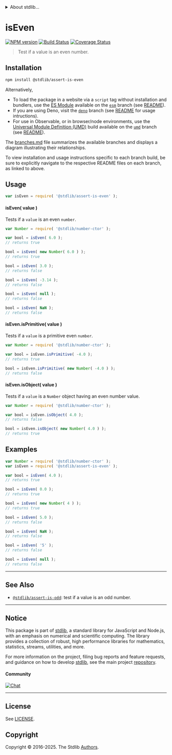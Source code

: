 <!--

@license Apache-2.0

Copyright (c) 2018 The Stdlib Authors.

Licensed under the Apache License, Version 2.0 (the "License");
you may not use this file except in compliance with the License.
You may obtain a copy of the License at

   http://www.apache.org/licenses/LICENSE-2.0

Unless required by applicable law or agreed to in writing, software
distributed under the License is distributed on an "AS IS" BASIS,
WITHOUT WARRANTIES OR CONDITIONS OF ANY KIND, either express or implied.
See the License for the specific language governing permissions and
limitations under the License.

-->


<details>
  <summary>
    About stdlib...
  </summary>
  <p>We believe in a future in which the web is a preferred environment for numerical computation. To help realize this future, we've built stdlib. stdlib is a standard library, with an emphasis on numerical and scientific computation, written in JavaScript (and C) for execution in browsers and in Node.js.</p>
  <p>The library is fully decomposable, being architected in such a way that you can swap out and mix and match APIs and functionality to cater to your exact preferences and use cases.</p>
  <p>When you use stdlib, you can be absolutely certain that you are using the most thorough, rigorous, well-written, studied, documented, tested, measured, and high-quality code out there.</p>
  <p>To join us in bringing numerical computing to the web, get started by checking us out on <a href="https://github.com/stdlib-js/stdlib">GitHub</a>, and please consider <a href="https://opencollective.com/stdlib">financially supporting stdlib</a>. We greatly appreciate your continued support!</p>
</details>

# isEven

[![NPM version][npm-image]][npm-url] [![Build Status][test-image]][test-url] [![Coverage Status][coverage-image]][coverage-url] <!-- [![dependencies][dependencies-image]][dependencies-url] -->

> Test if a value is an even number.

<section class="installation">

## Installation

```bash
npm install @stdlib/assert-is-even
```

Alternatively,

-   To load the package in a website via a `script` tag without installation and bundlers, use the [ES Module][es-module] available on the [`esm`][esm-url] branch (see [README][esm-readme]).
-   If you are using Deno, visit the [`deno`][deno-url] branch (see [README][deno-readme] for usage intructions).
-   For use in Observable, or in browser/node environments, use the [Universal Module Definition (UMD)][umd] build available on the [`umd`][umd-url] branch (see [README][umd-readme]).

The [branches.md][branches-url] file summarizes the available branches and displays a diagram illustrating their relationships.

To view installation and usage instructions specific to each branch build, be sure to explicitly navigate to the respective README files on each branch, as linked to above.

</section>

<section class="usage">

## Usage

```javascript
var isEven = require( '@stdlib/assert-is-even' );
```

#### isEven( value )

Tests if a `value` is an even `number`.

<!-- eslint-disable no-new-wrappers -->

```javascript
var Number = require( '@stdlib/number-ctor' );

var bool = isEven( 6.0 );
// returns true

bool = isEven( new Number( 6.0 ) );
// returns true

bool = isEven( 3.0 );
// returns false

bool = isEven( -3.14 );
// returns false

bool = isEven( null );
// returns false

bool = isEven( NaN );
// returns false
```

#### isEven.isPrimitive( value )

Tests if a `value` is a primitive even `number`.

<!-- eslint-disable no-new-wrappers -->

```javascript
var Number = require( '@stdlib/number-ctor' );

var bool = isEven.isPrimitive( -4.0 );
// returns true

bool = isEven.isPrimitive( new Number( -4.0 ) );
// returns false
```

#### isEven.isObject( value )

Tests if a `value` is a `Number` object having an even number value.

<!-- eslint-disable no-new-wrappers -->

```javascript
var Number = require( '@stdlib/number-ctor' );

var bool = isEven.isObject( 4.0 );
// returns false

bool = isEven.isObject( new Number( 4.0 ) );
// returns true
```

</section>

<!-- /.usage -->

<section class="examples">

## Examples

<!-- eslint-disable no-new-wrappers -->

<!-- eslint no-undef: "error" -->

```javascript
var Number = require( '@stdlib/number-ctor' );
var isEven = require( '@stdlib/assert-is-even' );

var bool = isEven( 4.0 );
// returns true

bool = isEven( 0.0 );
// returns true

bool = isEven( new Number( 4 ) );
// returns true

bool = isEven( 5.0 );
// returns false

bool = isEven( NaN );
// returns false

bool = isEven( '5' );
// returns false

bool = isEven( null );
// returns false
```

</section>

<!-- /.examples -->

<!-- Section for related `stdlib` packages. Do not manually edit this section, as it is automatically populated. -->

<section class="related">

* * *

## See Also

-   <span class="package-name">[`@stdlib/assert-is-odd`][@stdlib/assert/is-odd]</span><span class="delimiter">: </span><span class="description">test if a value is an odd number.</span>

</section>

<!-- /.related -->

<!-- Section for all links. Make sure to keep an empty line after the `section` element and another before the `/section` close. -->


<section class="main-repo" >

* * *

## Notice

This package is part of [stdlib][stdlib], a standard library for JavaScript and Node.js, with an emphasis on numerical and scientific computing. The library provides a collection of robust, high performance libraries for mathematics, statistics, streams, utilities, and more.

For more information on the project, filing bug reports and feature requests, and guidance on how to develop [stdlib][stdlib], see the main project [repository][stdlib].

#### Community

[![Chat][chat-image]][chat-url]

---

## License

See [LICENSE][stdlib-license].


## Copyright

Copyright &copy; 2016-2025. The Stdlib [Authors][stdlib-authors].

</section>

<!-- /.stdlib -->

<!-- Section for all links. Make sure to keep an empty line after the `section` element and another before the `/section` close. -->

<section class="links">

[npm-image]: http://img.shields.io/npm/v/@stdlib/assert-is-even.svg
[npm-url]: https://npmjs.org/package/@stdlib/assert-is-even

[test-image]: https://github.com/stdlib-js/assert-is-even/actions/workflows/test.yml/badge.svg?branch=main
[test-url]: https://github.com/stdlib-js/assert-is-even/actions/workflows/test.yml?query=branch:main

[coverage-image]: https://img.shields.io/codecov/c/github/stdlib-js/assert-is-even/main.svg
[coverage-url]: https://codecov.io/github/stdlib-js/assert-is-even?branch=main

<!--

[dependencies-image]: https://img.shields.io/david/stdlib-js/assert-is-even.svg
[dependencies-url]: https://david-dm.org/stdlib-js/assert-is-even/main

-->

[chat-image]: https://img.shields.io/gitter/room/stdlib-js/stdlib.svg
[chat-url]: https://app.gitter.im/#/room/#stdlib-js_stdlib:gitter.im

[stdlib]: https://github.com/stdlib-js/stdlib

[stdlib-authors]: https://github.com/stdlib-js/stdlib/graphs/contributors

[umd]: https://github.com/umdjs/umd
[es-module]: https://developer.mozilla.org/en-US/docs/Web/JavaScript/Guide/Modules

[deno-url]: https://github.com/stdlib-js/assert-is-even/tree/deno
[deno-readme]: https://github.com/stdlib-js/assert-is-even/blob/deno/README.md
[umd-url]: https://github.com/stdlib-js/assert-is-even/tree/umd
[umd-readme]: https://github.com/stdlib-js/assert-is-even/blob/umd/README.md
[esm-url]: https://github.com/stdlib-js/assert-is-even/tree/esm
[esm-readme]: https://github.com/stdlib-js/assert-is-even/blob/esm/README.md
[branches-url]: https://github.com/stdlib-js/assert-is-even/blob/main/branches.md

[stdlib-license]: https://raw.githubusercontent.com/stdlib-js/assert-is-even/main/LICENSE

<!-- <related-links> -->

[@stdlib/assert/is-odd]: https://github.com/stdlib-js/assert-is-odd

<!-- </related-links> -->

</section>

<!-- /.links -->
